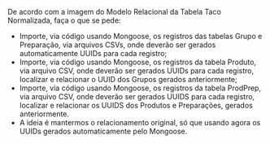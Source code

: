 De acordo com a imagem do Modelo Relacional da Tabela Taco Normalizada, faça o que se pede:
- Importe, via código usando Mongoose, os registros das tabelas Grupo e Preparação, via arquivos CSVs, onde deverão ser gerados automaticamente UUIDs para cada registro;
- Importe, via código usando Mongoose, os registros da tabela Produto, via arquivo CSV, onde deverão ser gerados UUIDs para cada registro, localizar e relacionar o UUID dos Grupos gerados anteriormente;
- Importe, via código usando Mongoose, os registros da tabela ProdPrep, via arquivo CSV, onde deverão ser gerados UUIDS para cada registro, localizar e relacionar os UUIDS dos Produtos e Preparações, gerados anteriormente.
- A ideia é mantermos o relacionamento original, só que usando agora os UUIDs gerados automaticamente pelo Mongoose.
